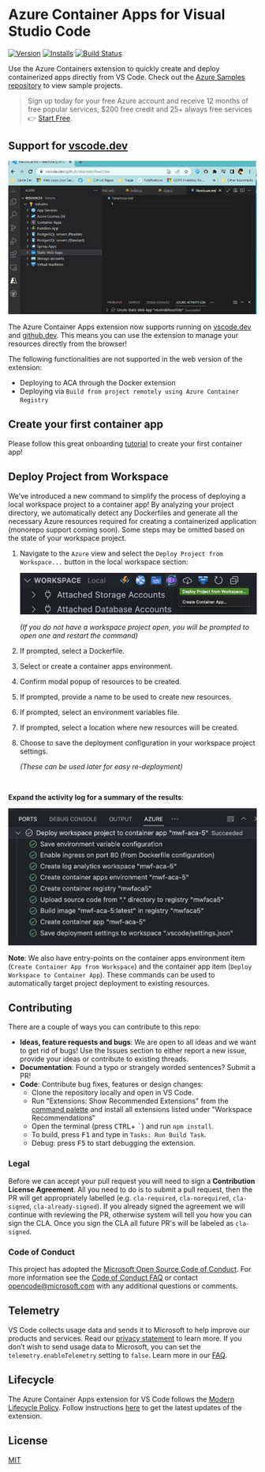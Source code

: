 # Azure Container Apps for Visual Studio Code

<!-- region exclude-from-marketplace -->

[![Version](https://img.shields.io/visual-studio-marketplace/v/ms-azuretools.vscode-azurecontainerapps.svg)](https://marketplace.visualstudio.com/items?itemName=ms-azuretools.vscode-azurecontainerapps) [![Installs](https://img.shields.io/visual-studio-marketplace/i/ms-azuretools.vscode-azurecontainerapps.svg)](https://marketplace.visualstudio.com/items?itemName=ms-azuretools.vscode-azurecontainerapps) [![Build Status](https://dev.azure.com/ms-azuretools/AzCode/_apis/build/status/vscode-azurecontainerapps?branchName=main)](https://dev.azure.com/ms-azuretools/AzCode/_build/latest?definitionId=39&branchName=main)


<!-- endregion exclude-from-marketplace -->

Use the Azure Containers extension to quickly create and deploy containerized apps directly from VS Code. Check out the [Azure Samples repository](https://aka.ms/ContainerAppsSamples) to view sample projects.

> Sign up today for your free Azure account and receive 12 months of free popular services, $200 free credit and 25+ always free services 👉 [Start Free](https://azure.microsoft.com/free/open-source).

## Support for [vscode.dev](https://vscode.dev/)

![Create a quickstart container app with vscode.dev](resources/readme/vscode_dev_demo.gif)

The Azure Container Apps extension now supports running on [vscode.dev](https://vscode.dev/) and [github.dev](http://github.dev/).  This means you can use the extension to manage your resources directly from the browser!

The following functionalities are not supported in the web version of the extension:
- Deploying to ACA through the Docker extension
- Deploying via `Build from project remotely using Azure Container Registry`

## Create your first container app

Please follow this great onboarding [tutorial](https://aka.ms/container-apps/vscode) to create your first container app!


<!-- region exclude-from-marketplace -->

## Deploy Project from Workspace

We've introduced a new command to simplify the process of deploying a local workspace project to a container app!  By analyzing your project directory, we automatically detect any Dockerfiles and generate all the necessary Azure resources required for creating a containerized application (monorepo support coming soon).  Some steps may be omitted based on the state of your workspace project.

1.  Navigate to the `Azure` view and select the `Deploy Project from Workspace...` button in the local workspace section:

    <img src='resources/readme/deploy-workspace-project.png' alt='Select the Deploy Project from Workspace button' width=700px />

    _(If you do not have a workspace project open, you will be prompted to open one and restart the command)_

1.  If prompted, select a Dockerfile.

1.  Select or create a container apps environment.

1.  Confirm modal popup of resources to be created.

1.  If prompted, provide a name to be used to create new resources.

1.  If prompted, select an environment variables file.

1.  If prompted, select a location where new resources will be created.

1.  Choose to save the deployment configuration in your workspace project settings.

    _(These can be used later for easy re-deployment)_

<br />

__Expand the activity log for a summary of the results__:

<img src='resources/readme/deploy-workspace-project-activity.png' alt='Deploy Project from Workspace activity log' width=700px />

<br />

__Note__: We also have entry-points on the container apps environment item (`Create Container App from Workspace`) and the container app item (`Deploy Workspace to Container App`).  These commands can be used to automatically target project deployment to existing resources.

## Contributing

There are a couple of ways you can contribute to this repo:

* **Ideas, feature requests and bugs**: We are open to all ideas and we want to get rid of bugs! Use the Issues section to either report a new issue, provide your ideas or contribute to existing threads.
* **Documentation**: Found a typo or strangely worded sentences? Submit a PR!
* **Code**: Contribute bug fixes, features or design changes:
  * Clone the repository locally and open in VS Code.
  * Run "Extensions: Show Recommended Extensions" from the [command palette](https://code.visualstudio.com/docs/getstarted/userinterface#_command-palette) and install all extensions listed under "Workspace Recommendations"
  * Open the terminal (press <kbd>CTRL</kbd>+ <kbd>\`</kbd>) and run `npm install`.
  * To build, press <kbd>F1</kbd> and type in `Tasks: Run Build Task`.
  * Debug: press <kbd>F5</kbd> to start debugging the extension.

### Legal

Before we can accept your pull request you will need to sign a **Contribution License Agreement**. All you need to do is to submit a pull request, then the PR will get appropriately labelled (e.g. `cla-required`, `cla-norequired`, `cla-signed`, `cla-already-signed`). If you already signed the agreement we will continue with reviewing the PR, otherwise system will tell you how you can sign the CLA. Once you sign the CLA all future PR's will be labeled as `cla-signed`.

### Code of Conduct

This project has adopted the [Microsoft Open Source Code of Conduct](https://opensource.microsoft.com/codeofconduct/). For more information see the [Code of Conduct FAQ](https://opensource.microsoft.com/codeofconduct/faq/) or contact [opencode@microsoft.com](mailto:opencode@microsoft.com) with any additional questions or comments.

<!-- endregion exclude-from-marketplace -->

## Telemetry

VS Code collects usage data and sends it to Microsoft to help improve our products and services. Read our [privacy statement](https://go.microsoft.com/fwlink/?LinkID=528096&clcid=0x409) to learn more. If you don’t wish to send usage data to Microsoft, you can set the `telemetry.enableTelemetry` setting to `false`. Learn more in our [FAQ](https://code.visualstudio.com/docs/supporting/faq#_how-to-disable-telemetry-reporting).

## Lifecycle

The Azure Container Apps extension for VS Code follows the [Modern Lifecycle Policy](https://docs.microsoft.com/lifecycle/policies/modern). Follow instructions [here](https://code.visualstudio.com/docs/editor/extension-gallery) to get the latest updates of the extension.

## License

[MIT](LICENSE.md)
